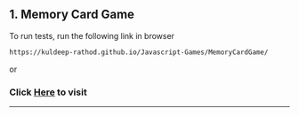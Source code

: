 ## 1. Memory Card Game


To run tests, run the following link in browser

```bash
https://kuldeep-rathod.github.io/Javascript-Games/MemoryCardGame/
```
or
### Click [Here](https://kuldeep-rathod.github.io/Javascript-Games/MemoryCardGame/) to visit

<hr>